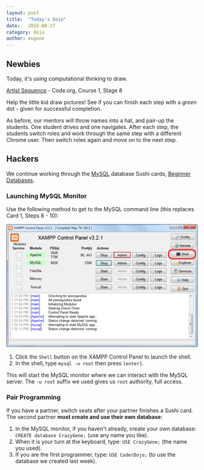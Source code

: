 ```yaml
---
layout: post
title:  "Today's Dojo"
date:   2016-08-27
category: dojo
author: eugene
---
```


## Newbies

Today, it's using computational thinking to draw.

[Artist Sequence][1] - Code.org, Course 1, Stage 8

Help the little kid draw pictures! See if you can finish each step with a *green* dot - given for successful completion.

As before, our mentors will throw names into a hat, and pair-up the students. One student drives and one navigates. After each step, the students switch roles and work through the same step with a different Chrome user. Then switch roles again and move on to the next step.

## Hackers

We continue working through the [MySQL][2] database Sushi cards, [Beginner Databases][3].

### Launching MySQL Monitor

Use the following method to get to the MySQL command line (this replaces Card 1, Steps 8 - 10):

![XAMPP Control Panel](/assets/images/xampp-cpanel.png)

1. Click the `Shell` button on the XAMPP Control Panel to launch the shell.
2. In the shell, type `mysql -u root` then press `[enter]`.

This will start the MySQL monitor where we can interact with the MySQL server. The `-u root` suffix we used gives us `root` authority, full access.

### Pair Programming

If you have a partner, switch seats after your partner finishes a Sushi card. The second partner **must create and use their own database**:

1. In the MySQL monitor, if you haven't already, create your own database: `CREATE database CrazyGene;` (use any name you like).
2. When it is your turn at the keyboard, type: `USE CrazyGene;` (the name you used).
3. If you are the first programmer, type: `USE CoderDojo;` (to use the database we created last week).

[1]: https://studio.code.org/s/course1/stage/8/puzzle/1
[2]: https://en.wikipedia.org/wiki/MySQL
[3]: http://kata.coderdojo.com/wiki/Beginner_Databases
